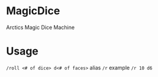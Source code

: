 # MagicDice
Arctics Magic Dice Machine

# Usage
`/roll <# of dice> d<# of faces>`
alias
`/r`
example
`/r 10 d6`
